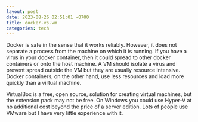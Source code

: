 ```yaml
---
layout: post
date: 2023-08-26 02:51:01 -0700
title: docker-vs-vm
categories: tech
---
```


Docker is safe in the sense that it works reliably. However, it does not separate a process from the machine on which it is running. If you have a virus in your docker container, then it could spread to other docker containers or onto the host machine.  A VM should isolate a virus and prevent spread outside the VM but they are usually resource intensive. Docker containers, on the other hand, use less resources and load more quickly than a virtual machine.

VirtualBox is a free, open source, solution for creating virtual machines, but the extension pack may not be free. On Windows you could use Hyper-V at no additional cost beyond the price of a server edition. Lots of people use VMware but I have very little experience with it.


